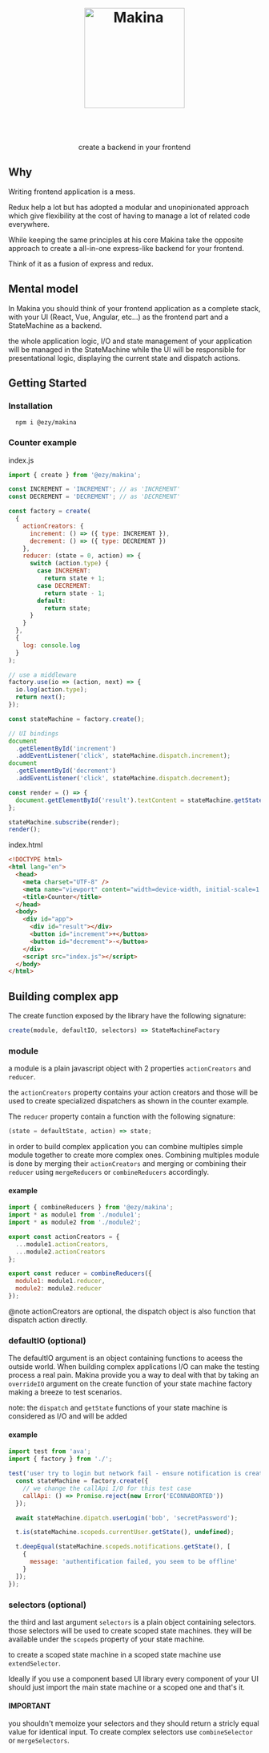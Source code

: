 <h1 align="center">
  <img src="https://raw.githubusercontent.com/ezylean/makina/master/logo.png" alt="Makina" width="200px" style="margin: 50px;"/>
</h1>

<p align="center">create a backend in your frontend</p>

## Why

Writing frontend application is a mess.

Redux help a lot but has adopted a modular and unopinionated approach which give flexibility at the cost
of having to manage a lot of related code everywhere.

While keeping the same principles at his core Makina take the opposite approach to create a all-in-one express-like backend for your frontend.

Think of it as a fusion of express and redux.

## Mental model

In Makina you should think of your frontend application as a complete stack, with your UI (React, Vue, Angular, etc...) as the frontend part and a StateMachine as a backend.

the whole application logic, I/O and state management of your application will be managed in the StateMachine while the UI will be responsible for presentational logic, displaying the current state and dispatch actions.

## Getting Started

### Installation

```shell
  npm i @ezy/makina
```

### Counter example

index.js

```js
import { create } from '@ezy/makina';

const INCREMENT = 'INCREMENT'; // as 'INCREMENT'
const DECREMENT = 'DECREMENT'; // as 'DECREMENT'

const factory = create(
  {
    actionCreators: {
      increment: () => ({ type: INCREMENT }),
      decrement: () => ({ type: DECREMENT })
    },
    reducer: (state = 0, action) => {
      switch (action.type) {
        case INCREMENT:
          return state + 1;
        case DECREMENT:
          return state - 1;
        default:
          return state;
      }
    }
  },
  {
    log: console.log
  }
);

// use a middleware
factory.use(io => (action, next) => {
  io.log(action.type);
  return next();
});

const stateMachine = factory.create();

// UI bindings
document
  .getElementById('increment')
  .addEventListener('click', stateMachine.dispatch.increment);
document
  .getElementById('decrement')
  .addEventListener('click', stateMachine.dispatch.decrement);

const render = () => {
  document.getElementById('result').textContent = stateMachine.getState();
};

stateMachine.subscribe(render);
render();
```

index.html

```html
<!DOCTYPE html>
<html lang="en">
  <head>
    <meta charset="UTF-8" />
    <meta name="viewport" content="width=device-width, initial-scale=1.0" />
    <title>Counter</title>
  </head>
  <body>
    <div id="app">
      <div id="result"></div>
      <button id="increment">+</button>
      <button id="decrement">-</button>
    </div>
    <script src="index.js"></script>
  </body>
</html>
```

## Building complex app

The create function exposed by the library have the following signature:

```js
create(module, defaultIO, selectors) => StateMachineFactory
```

### module

a module is a plain javascript object with 2 properties `actionCreators` and `reducer`.

the `actionCreators` property contains your action creators and those will be used to create
specialized dispatchers as shown in the counter example.

The `reducer` property contain a function with the following signature:

```js
(state = defaultState, action) => state;
```

in order to build complex application you can combine multiples simple module together to create more complex ones.
Combining multiples module is done by merging their `actionCreators` and merging or combining their `reducer` using `mergeReducers` or `combineReducers` accordingly.

#### example

```js
import { combineReducers } from '@ezy/makina';
import * as module1 from './module1';
import * as module2 from './module2';

export const actionCreators = {
  ...module1.actionCreators,
  ...module2.actionCreators
};

export const reducer = combineReducers({
  module1: module1.reducer,
  module2: module2.reducer
});
```

@note actionCreators are optional, the dispatch object is also function that dispatch action directly.

### defaultIO (optional)

The defaultIO argument is an object containing functions to aceess the outside world.
When building complex applications I/O can make the testing process a real pain.
Makina provide you a way to deal with that by taking an `overrideIO` argument on the create function
of your state machine factory making a breeze to test scenarios.

note: the `dispatch` and `getState` functions of your state machine is considered as I/O and will be added

#### example

```js
import test from 'ava';
import { factory } from './';

test('user try to login but network fail - ensure notification is created', async t => {
  const stateMachine = factory.create({
    // we change the callApi I/O for this test case
    callApi: () => Promise.reject(new Error('ECONNABORTED'))
  });

  await stateMachine.dipatch.userLogin('bob', 'secretPassword');

  t.is(stateMachine.scopeds.currentUser.getState(), undefined);

  t.deepEqual(stateMachine.scopeds.notifications.getState(), [
    {
      message: 'authentification failed, you seem to be offline'
    }
  ]);
});
```

### selectors (optional)

the third and last argument `selectors` is a plain object containing selectors.
those selectors will be used to create scoped state machines.
they will be available under the `scopeds` property of your state machine.

to create a scoped state machine in a scoped state machine use `extendSelector`.

Ideally if you use a component based UI library every component of your UI should just
import the main state machine or a scoped one and that's it.

#### IMPORTANT

you shouldn't memoize your selectors and they should return a stricly equal value for identical input.
To create complex selectors use `combineSelector` or `mergeSelectors`.
